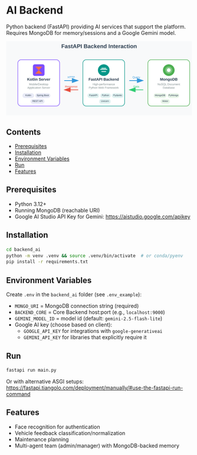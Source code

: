 # AI Backend

Python backend (FastAPI) providing AI services that support the platform. Requires MongoDB for memory/sessions and a Google Gemini model.

![Architecture](./doc/images/architecture.svg)

## Contents
- [Prerequisites](#prerequisites)
- [Installation](#installation)
- [Environment Variables](#environment-variables)
- [Run](#run)
- [Features](#features)

## Prerequisites
- Python 3.12+
- Running MongoDB (reachable URI)
- Google AI Studio API Key for Gemini: https://aistudio.google.com/apikey

## Installation
```bash
cd backend_ai
python -m venv .venv && source .venv/bin/activate  # or conda/pyenv
pip install -r requirements.txt
```

## Environment Variables
Create `.env` in the `backend_ai` folder (see `.env_example`):
- `MONGO_URI` = MongoDB connection string (required)
- `BACKEND_CORE` = Core Backend host:port (e.g., `localhost:9000`)
- `GEMINI_MODEL_ID` = model id (default: `gemini-2.5-flash-lite`)
- Google AI key (choose based on client):
  - `GOOGLE_API_KEY` for integrations with `google-generativeai`
  - `GEMINI_API_KEY` for libraries that explicitly require it

## Run
```bash
fastapi run main.py
```
Or with alternative ASGI setups: https://fastapi.tiangolo.com/deployment/manually/#use-the-fastapi-run-command

## Features
- Face recognition for authentication
- Vehicle feedback classification/normalization
- Maintenance planning
- Multi-agent team (admin/manager) with MongoDB-backed memory
